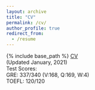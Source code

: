 ```yaml
---
layout: archive
title: "CV"
permalink: /cv/
author_profile: true
redirect_from:
  - /resume
---
```


{% include base_path %}
<a href="https://dimplekochar.github.io/files/CV_Dimple_Kochar.pdf">CV</a><br> (Updated January, 2021)
<br>
Test Scores: <br>
GRE: 337/340 (V:168, Q:169, W:4) <br>
TOEFL: 120/120

 
